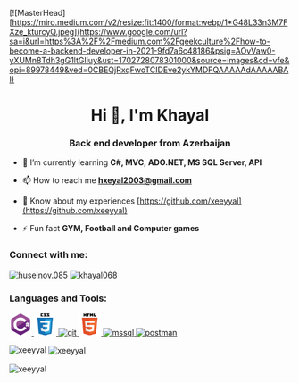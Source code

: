 [![MasterHead][https://miro.medium.com/v2/resize:fit:1400/format:webp/1*G48L33n3M7FXze_kturcyQ.jpeg](https://www.google.com/url?sa=i&url=https%3A%2F%2Fmedium.com%2Fgeekculture%2Fhow-to-become-a-backend-developer-in-2021-9fd7a6c48186&psig=AOvVaw0-yXUMn8Tdh3gG1ltGIiuy&ust=1702728078301000&source=images&cd=vfe&opi=89978449&ved=0CBEQjRxqFwoTCIDEve2ykYMDFQAAAAAdAAAAABAI)
<h1 align="center">Hi 👋, I'm Khayal</h1>
<h3 align="center">Back end developer from Azerbaijan</h3>

- 🌱 I’m currently learning **C#, MVC, ADO.NET, MS SQL Server, API**

- 📫 How to reach me **hxeyal2003@gmail.com**

- 📄 Know about my experiences [https://github.com/xeeyyal](https://github.com/xeeyyal)

- ⚡ Fun fact **GYM, Football and Computer games**

<h3 align="left">Connect with me:</h3>
<p align="left">
<a href="https://instagram.com/huseinov.085" target="blank"><img align="center" src="https://raw.githubusercontent.com/rahuldkjain/github-profile-readme-generator/master/src/images/icons/Social/instagram.svg" alt="huseinov.085" height="30" width="40" /></a>
<a href="https://www.youtube.com/c/khayal068" target="blank"><img align="center" src="https://raw.githubusercontent.com/rahuldkjain/github-profile-readme-generator/master/src/images/icons/Social/youtube.svg" alt="khayal068" height="30" width="40" /></a>
</p>

<h3 align="left">Languages and Tools:</h3>
<p align="left"> <a href="https://www.w3schools.com/cs/" target="_blank" rel="noreferrer"> <img src="https://raw.githubusercontent.com/devicons/devicon/master/icons/csharp/csharp-original.svg" alt="csharp" width="40" height="40"/> </a> <a href="https://www.w3schools.com/css/" target="_blank" rel="noreferrer"> <img src="https://raw.githubusercontent.com/devicons/devicon/master/icons/css3/css3-original-wordmark.svg" alt="css3" width="40" height="40"/> </a> <a href="https://git-scm.com/" target="_blank" rel="noreferrer"> <img src="https://www.vectorlogo.zone/logos/git-scm/git-scm-icon.svg" alt="git" width="40" height="40"/> </a> <a href="https://www.w3.org/html/" target="_blank" rel="noreferrer"> <img src="https://raw.githubusercontent.com/devicons/devicon/master/icons/html5/html5-original-wordmark.svg" alt="html5" width="40" height="40"/> </a> <a href="https://www.microsoft.com/en-us/sql-server" target="_blank" rel="noreferrer"> <img src="https://www.svgrepo.com/show/303229/microsoft-sql-server-logo.svg" alt="mssql" width="40" height="40"/> </a> <a href="https://postman.com" target="_blank" rel="noreferrer"> <img src="https://www.vectorlogo.zone/logos/getpostman/getpostman-icon.svg" alt="postman" width="40" height="40"/> </a> </p>

<p><img align="left" src="https://github-readme-stats.vercel.app/api/top-langs?username=xeeyyal&show_icons=true&locale=en&layout=compact" alt="xeeyyal" /></p>

<p>&nbsp;<img align="center" src="https://github-readme-stats.vercel.app/api?username=xeeyyal&show_icons=true&locale=en" alt="xeeyyal" /></p>

<p><img align="center" src="https://github-readme-streak-stats.herokuapp.com/?user=xeeyyal&" alt="xeeyyal" /></p>
